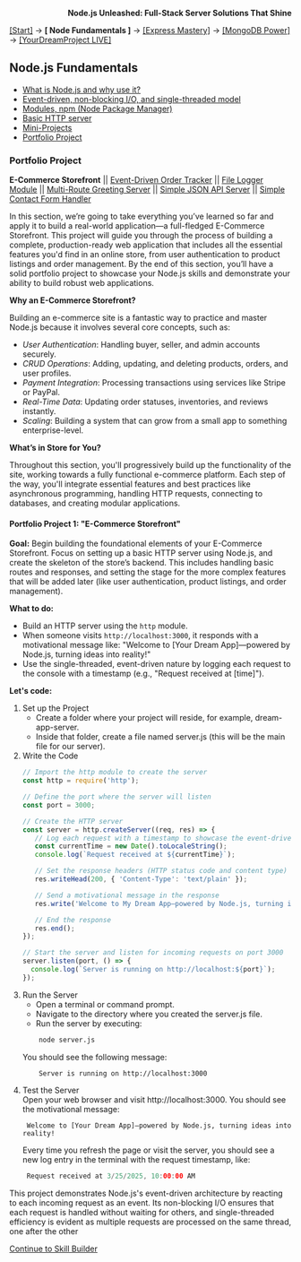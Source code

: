 **<p align="right">Node.js Unleashed: Full-Stack Server Solutions That Shine</p>**

[[Start]](../Introduction.md) → **[ Node Fundamentals ]** → [[Express Mastery]](#express) → [[MongoDB Power]](#mongodb) → [[YourDreamProject LIVE]](#project)

## Node.js Fundamentals
* [What is Node.js and why use it?](1-1.md)
* [Event-driven, non-blocking I/O, and single-threaded model](1-2.md)
* [Modules, npm (Node Package Manager)](1-3.md)
* [Basic HTTP server](1-4.md)
* [Mini-Projects](1-5.md)
* [Portfolio Project](#Portfolio-Project)

### Portfolio Project

**E-Commerce Storefront** || [Event-Driven Order Tracker](1-5-2.md) || [File Logger Module](1-5-3.md) || [Multi-Route Greeting Server](1-5-4.md) || [Simple JSON API Server](1-5-5.md) || [Simple Contact Form Handler](1-5-6.md)

In this section, we’re going to take everything you’ve learned so far and apply it to build a real-world application—a full-fledged E-Commerce Storefront. This project will guide you through the process of building a complete, production-ready web application that includes all the essential features you'd find in an online store, from user authentication to product listings and order management. By the end of this section, you’ll have a solid portfolio project to showcase your Node.js skills and demonstrate your ability to build robust web applications.

**Why an E-Commerce Storefront?**

Building an e-commerce site is a fantastic way to practice and master Node.js because it involves several core concepts, such as:

- *User Authentication*: Handling buyer, seller, and admin accounts securely.
- *CRUD Operations*: Adding, updating, and deleting products, orders, and user profiles.
- *Payment Integration*: Processing transactions using services like Stripe or PayPal.
- *Real-Time Data*: Updating order statuses, inventories, and reviews instantly.
- *Scaling*: Building a system that can grow from a small app to something enterprise-level.

**What’s in Store for You?**

Throughout this section, you'll progressively build up the functionality of the site, working towards a fully functional e-commerce platform. Each step of the way, you'll integrate essential features and best practices like asynchronous programming, handling HTTP requests, connecting to databases, and creating modular applications.

#### Portfolio Project 1: "E-Commerce Storefront"

**Goal:** Begin building the foundational elements of your E-Commerce Storefront. Focus on setting up a basic HTTP server using Node.js, and create the skeleton of the store’s backend. This includes handling basic routes and responses, and setting the stage for the more complex features that will be added later (like user authentication, product listings, and order management).

**What to do:**
- Build an HTTP server using the `http` module.
- When someone visits `http://localhost:3000`, it responds with a motivational message like: "Welcome to [Your Dream App]—powered by Node.js, turning ideas into reality!"
- Use the single-threaded, event-driven nature by logging each request to the console with a timestamp (e.g., "Request received at [time]").

**Let's code:**
1. Set up the Project
   - Create a folder where your project will reside, for example, dream-app-server.
   - Inside that folder, create a file named server.js (this will be the main file for our server).
2. Write the Code
   ```javascript
   // Import the http module to create the server
   const http = require('http');

   // Define the port where the server will listen
   const port = 3000;

   // Create the HTTP server
   const server = http.createServer((req, res) => {
      // Log each request with a timestamp to showcase the event-driven nature of Node.js
      const currentTime = new Date().toLocaleString();
      console.log(`Request received at ${currentTime}`);

      // Set the response headers (HTTP status code and content type)
      res.writeHead(200, { 'Content-Type': 'text/plain' });

      // Send a motivational message in the response
      res.write('Welcome to My Dream App—powered by Node.js, turning ideas into reality!');

      // End the response
      res.end();
   });

   // Start the server and listen for incoming requests on port 3000
   server.listen(port, () => {
     console.log(`Server is running on http://localhost:${port}`);
   });
   ```
3. Run the Server
   - Open a terminal or command prompt.
   - Navigate to the directory where you created the server.js file.
   - Run the server by executing:
   ```bash 
	   node server.js
   ```
   You should see the following message:
   ```arduino
       Server is running on http://localhost:3000
   ```
4. Test the Server<br />
   Open your web browser and visit http://localhost:3000. You should see the motivational message:
   ```vbnet
	Welcome to [Your Dream App]—powered by Node.js, turning ideas into reality!
   ```
   Every time you refresh the page or visit the server, you should see a new log entry in the terminal with the request timestamp, like:
   ```swift
	Request received at 3/25/2025, 10:00:00 AM
   ```

This project demonstrates Node.js's event-driven architecture by reacting to each incoming request as an event. Its non-blocking I/O ensures that each request is handled without waiting for others, and single-threaded efficiency is evident as multiple requests are processed on the same thread, one after the other

[Continue to Skill Builder](1-5SB.md)
